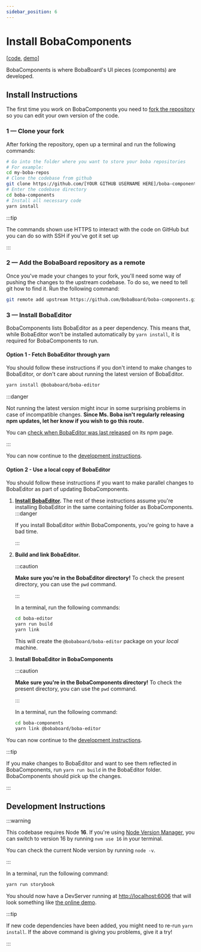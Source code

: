 ```yaml
---
sidebar_position: 6
---
```


# Install BobaComponents

\[[code](https://github.com/BobaBoard/boba-components), [demo](https://bobaboard-ui.netlify.app/)]

BobaComponents is where BobaBoard's UI pieces (components) are developed.

## Install Instructions

The first time you work on BobaComponents you need to [fork the repository](https://docs.github.com/en/get-started/quickstart/fork-a-repo#forking-a-repository) so you can edit your own version of the code.

### 1 — Clone your fork

After forking the repository, open up a terminal and run the following commands:

```bash   showLineNumbers
# Go into the folder where you want to store your boba repositories
# For example:
cd my-boba-repos
# Clone the codebase from github
git clone https://github.com/[YOUR GITHUB USERNAME HERE]/boba-components.git
# Enter the codebase directory
cd boba-components
# Install all necessary code
yarn install
```

:::tip

The commands shown use HTTPS to interact with the code on GitHub but you can do so with SSH if you've got it set up

:::

### 2 — Add the BobaBoard repository as a remote

Once you've made your changes to your fork, you'll need some way of pushing the changes to the upstream codebase. To do so, we need to tell git how to find it. Run the following command:

```bash
git remote add upstream https://github.com/BobaBoard/boba-components.git
```

### 3 — Install BobaEditor

BobaComponents lists BobaEditor as a peer dependency. This means that, while BobaEditor won't be installed automatically by `yarn install`, it is required for BobaComponents to run.

#### Option 1 - Fetch BobaEditor through yarn

You should follow these instructions if you don't intend to make changes to BobaEditor, or don't care about running the latest version of BobaEditor.

```bash   showLineNumbers
yarn install @bobaboard/boba-editor
```

:::danger

Not running the latest version might incur in some surprising problems in case of incompatible changes. **Since Ms. Boba isn't regularly releasing npm updates, let her know if you wish to go this route.**

You can [check when BobaEditor was last released](https://www.npmjs.com/package/@bobaboard/boba-editor) on its npm page.

:::

You can now continue to the [development instructions](#development-instructions).

#### Option 2 - Use a local copy of BobaEditor

You should follow these instructions if you want to make parallel changes to BobaEditor as part of updating BobaComponents.

1. **[Install BobaEditor](./boba-editor).** The rest of these instructions assume you're installing BobaEditor in the same containing folder as BobaComponents.
   :::danger

   If you install BobaEditor _within_ BobaComponents, you're going to have a bad time.

   :::

2. **Build and link BobaEditor.**

   :::caution

   **Make sure you're in the BobaEditor directory!** To check the present directory, you can use the `pwd` command.
   
	 :::

   In a terminal, run the following commands:

   ```bash   showLineNumbers
   cd boba-editor
   yarn run build
   yarn link
   ```

   This will create the `@bobaboard/boba-editor` package on your _local_ machine.

3. **Install BobaEditor in BobaComponents**

   :::caution

   **Make sure you're in the BobaComponents directory!** To check the present directory, you can use the `pwd` command.
   
	 :::

   In a terminal, run the following command:

   ```bash   showLineNumbers
   cd boba-components
   yarn link @bobaboard/boba-editor
   ```

You can now continue to the [development instructions](#development-instructions).

:::tip

If you make changes to BobaEditor and want to see them reflected in BobaComponents, run `yarn run build` in the BobaEditor folder. BobaComponents should pick up the changes.

:::

## Development Instructions

:::warning

This codebase requires Node **16**. If you're using [Node Version Manager](https://github.com/nvm-sh/nvm), you can switch to version 16 by running `nvm use 16` in your terminal.

You can check the current Node version by running `node -v`.

:::

In a terminal, run the following command:

```bash   showLineNumbers
yarn run storybook
```

You should now have a DevServer running at [http://localhost:6006](http://localhost:6006) that will look something like [the online demo](https://boba-components.netlify.app/).

:::tip

If new code dependencies have been added, you might need to re-run `yarn install`. If the above command is giving you problems, give it a try!

:::
